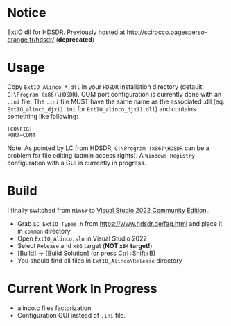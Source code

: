 # Notice
ExtIO dll for HDSDR.
Previously hosted at http://scirocco.pagesperso-orange.fr/hdsdr/ (**deprecated**)

# Usage
Copy `ExtIO_Alinco_*.dll` in your `HDSDR` installation directory (default: `C:\Program (x86)\HDSDR`).
COM port configuration is currently done with an `.ini` file.
The `.ini` file MUST have the same name as the associated .dll (eq: `ExtIO_alinco_djx11.ini` for `ExtIO_alinco_djx11.dll`) and contains something like following:
```
[CONFIG]
PORT=COM4
```

Note:
As pointed by LC from HDSDR, `C:\Program (x86)\HDSDR` can be a problem for file editing (admin access rights).
A `Windows Registry` configuration with a GUI is currently in progress.

# Build
I finally switched from `MinGW` to [Visual Studio 2022 Community Edition](https://visualstudio.microsoft.com/)..
- Grab `LC_ExtIO_Types.h` from https://www.hdsdr.de/faq.html and place it in `common` directory
- Open `ExtIO_Alinco.sln` in Visual Studio 2022
- Select `Release` and `x86` target (**NOT `x64` target!**)
- [Build] -> [Build Solution] (or press Ctrl+Shift+B)
- You should find dll files in `ExtIO_Alinco\Release` directory

# Current Work In Progress
- alinco.c files factorization
- Configuration GUI instead of `.ini` file.
